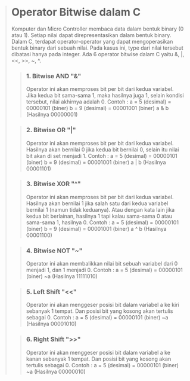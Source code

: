 ># **Operator Bitwise dalam C**
> Komputer dan Micro Controller membaca data dalam bentuk binary (0 atau 1). Setiap nilai dapat direpresentasikan dalam bentuk binary. Dalam C, terdapat operator-operator yang dapat mengoperasikan bentuk binary dari sebuah nilai. Pada kasus ini, type dari nilai tersebut dibatasi hanya pada integer. Ada 6 operator bitwise dalam C yaitu &, |, <<, >>, ~, ^.
>> ### **1. Bitwise AND "&"**
>> Operator ini akan memproses bit per bit dari kedua variabel. Jika kedua bit sama-sama 1, maka hasilnya juga 1, selain kondisi tersebut, nilai akhirnya adalah 0.
>> Contoh :
>> a = 5 (desimal) = 00000101 (biner)
>> b = 9 (desimal) = 00001001 (biner)
>> a & b (Hasilnya 00000001)
>
>> ### **2. Bitwise OR "|"** 
>> Operator ini akan memproses bit per bit dari kedua variabel. Hasilnya akan bernilai 0 jika kedua bit bernilai 0, selain itu nilai bit akan di set menjadi 1.
>> Contoh :
>> a = 5 (desimal) = 00000101 (biner)
>> b = 9 (desimal) = 00001001 (biner)
>> a | b (Hasilnya 00001101)
>
>> ### **3. Bitwise XOR "^"**
>> Operator ini akan memproses bit per bit dari kedua variabel. Hasilnya akan bernilai 1 jika salah satu dari kedua variabel bernilai 1 (namun tidak keduanya). Atau dengan kata lain jika kedua bit berlainan, hasilnya 1 tapi kalau sama-sama 0 atau sama-sama 1, hasilnya 0.
>> Contoh :
>> a = 5 (desimal) = 00000101 (biner)
>> b = 9 (desimal) = 00001001 (biner)
>> a ^ b (Hasilnya 00001100)
>
>> ### **4. Bitwise NOT "~"**
>> Operator ini akan membalikkan nilai bit sebuah variabel dari 0 menjadi 1, dan 1 menjadi 0.
>> Contoh :
>> a = 5 (desimal) = 00000101 (biner)
>> ~a (Hasilnya 11111010)
>
>> ### **5. Left Shift "<<"**
>> Operator ini akan menggeser posisi bit dalam variabel a ke kiri sebanyak 1 tempat. Dan posisi bit yang kosong akan tertulis sebagai 0.
>> Contoh :
>> a = 5 (desimal) = 00000101 (biner)
>> ~a (Hasilnya 00001010)
>
>> ### **6. Right Shift ">>"**
>> Operator ini akan menggeser posisi bit dalam variabel a ke kanan sebanyak 1 tempat. Dan posisi bit yang kosong akan tertulis sebagai 0.
>> Contoh :
>> a = 5 (desimal) = 00000101 (biner)
>> ~a (Hasilnya 00000010)
